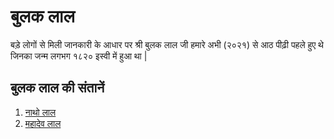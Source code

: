 # बुलक लाल

बड़े लोगों से मिली जानकारी के आधार पर श्री बुलक लाल जी हमारे अभी (२०२१) से आठ पीढ़ी पहले हुए थे जिनका जन्म लगभग १८२० इस्वी में हुआ था |

## बुलक लाल की संतानें

1. [नाथो लाल]()
2. [महादेव लाल]()
